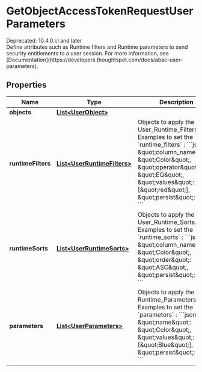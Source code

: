 

# GetObjectAccessTokenRequestUserParameters

<div>Deprecated: 10.4.0.cl and later </div>  Define attributes such as Runtime filters and Runtime parameters to send security entitlements to a user session. For more information, see [Documentation](https://developers.thoughtspot.com/docs/abac-user-parameters).

## Properties

| Name | Type | Description | Notes |
|------------ | ------------- | ------------- | -------------|
|**objects** | [**List&lt;UserObject&gt;**](UserObject.md) |  |  [optional] |
|**runtimeFilters** | [**List&lt;UserRuntimeFilters&gt;**](UserRuntimeFilters.md) | Objects to apply the User_Runtime_Filters.  Examples to set the &#x60;runtime_filters&#x60; : &#x60;&#x60;&#x60;json { \&quot;column_name\&quot;: \&quot;Color\&quot;, \&quot;operator\&quot;: \&quot;EQ\&quot;, \&quot;values\&quot;: [\&quot;red\&quot;], \&quot;persist\&quot;: false } &#x60;&#x60;&#x60; |  [optional] |
|**runtimeSorts** | [**List&lt;UserRuntimeSorts&gt;**](UserRuntimeSorts.md) | Objects to apply the User_Runtime_Sorts.  Examples to set the &#x60;runtime_sorts&#x60; : &#x60;&#x60;&#x60;json { \&quot;column_name\&quot;: \&quot;Color\&quot;, \&quot;order\&quot;: \&quot;ASC\&quot;, \&quot;persist\&quot;: false } &#x60;&#x60;&#x60; |  [optional] |
|**parameters** | [**List&lt;UserParameters&gt;**](UserParameters.md) | Objects to apply the Runtime_Parameters.  Examples to set the &#x60;parameters&#x60; : &#x60;&#x60;&#x60;json { \&quot;name\&quot;: \&quot;Color\&quot;, \&quot;values\&quot;: [\&quot;Blue\&quot;], \&quot;persist\&quot;: false } &#x60;&#x60;&#x60; |  [optional] |



